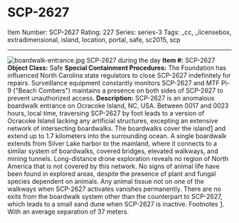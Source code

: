 # SCP-2627
Item Number: SCP-2627
Rating: 227
Series: series-3
Tags: _cc, _licensebox, extradimensional, island, location, portal, safe, sc2015, scp

---

![boardwalk-entrance.jpg](https://scp-wiki.wdfiles.com/local--files/scp-2627/boardwalk-entrance.jpg)
SCP-2627 during the day
**Item #:** SCP-2627
**Object Class:** Safe
**Special Containment Procedures:** The Foundation has influenced North Carolina state regulators to close SCP-2627 indefinitely for repairs. Surveillance equipment constantly monitors SCP-2627 and MTF Pi-9 ("Beach Combers") maintains a presence on both sides of SCP-2627 to prevent unauthorized access.
**Description:** SCP-2627 is an anomalous boardwalk entrance on Ocracoke Island, NC, USA. Between 0017 and 0023 hours, local time, traversing SCP-2627 by foot leads to a version of Ocracoke Island lacking any artificial structures, excepting an extensive network of intersecting boardwalks.
The boardwalks cover the island[1](javascript:;) and extend up to 1.7 kilometers into the surrounding ocean. A single boardwalk extends from Silver Lake harbor to the mainland, where it connects to a similar system of boardwalks, covered bridges, elevated walkways, and mining tunnels. Long-distance drone exploration reveals no region of North America that is not covered by this network.
No signs of animal life have been found in explored areas, despite the presence of plant and fungal species dependent on animals. Any animal tissue not on one of the walkways when SCP-2627 activates vanishes permanently.
There are no exits from the boardwalk system other than the counterpart to SCP-2627, which leads to a small sand dune when SCP-2627 is inactive.
Footnotes
[1](javascript:;). With an average separation of 37 meters.